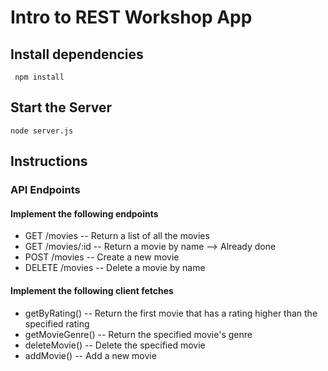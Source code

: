 # Intro to REST Workshop App

## Install dependencies
` npm install`

## Start the Server

`node server.js`



## Instructions

### API Endpoints
#### Implement the following endpoints
- GET /movies -- Return a list of all the movies
- GET /movies/:id -- Return a movie by name --> Already done
- POST /movies -- Create a new movie
- DELETE /movies -- Delete a movie by name


#### Implement the following client fetches
- getByRating() -- Return the first movie that has a rating higher than the specified rating
- getMovieGenre() -- Return the specified movie's genre
- deleteMovie() -- Delete the specified movie
- addMovie() -- Add a new movie